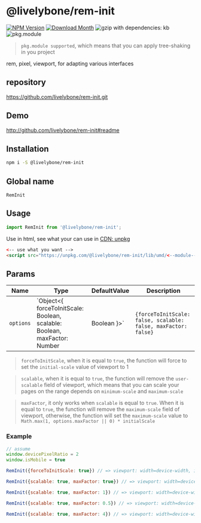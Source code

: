 # @livelybone/rem-init
[![NPM Version](http://img.shields.io/npm/v/@livelybone/rem-init.svg?style=flat-square)](https://www.npmjs.com/package/@livelybone/rem-init)
[![Download Month](http://img.shields.io/npm/dm/@livelybone/rem-init.svg?style=flat-square)](https://www.npmjs.com/package/@livelybone/rem-init)
![gzip with dependencies: kb](https://img.shields.io/badge/gzip--with--dependencies-kb-brightgreen.svg "gzip with dependencies: kb")
![pkg.module](https://img.shields.io/badge/pkg.module-supported-blue.svg "pkg.module")

> `pkg.module supported`, which means that you can apply tree-shaking in you project

rem, pixel, viewport, for adapting various interfaces

## repository
https://github.com/livelybone/rem-init.git

## Demo
http://github.com/livelybone/rem-init#readme

## Installation
```bash
npm i -S @livelybone/rem-init
```

## Global name
`RemInit`

## Usage
```js
import RemInit from '@livelybone/rem-init';
```

Use in html, see what your can use in [CDN: unpkg](https://unpkg.com/@livelybone/rem-init/lib/umd/)
```html
<-- use what you want -->
<script src="https://unpkg.com/@livelybone/rem-init/lib/umd/<--module-->.js"></script>
```

## Params
| Name              | Type                                                                                   | DefaultValue                                                        | Description  |
| ----------------- | -------------------------------------------------------------------------------------- | ------------------------------------------------------------------- | ------------ |
| `options`         | `Object<{ forceToInitScale: Boolean, scalable: Boolean, maxFactor: Number|Boolean }>`  | `{forceToInitScale: false, scalable: false, maxFactor: false}`      |  |

> `forceToInitScale`, when it is equal to `true`, the function will force to set the `initial-scale` value of viewport to 1

> `scalable`, when it is equal to `true`, the function will remove the `user-scalable` field of viewport, which means that you can scale your pages on the range depends on `minimum-scale` and `maximum-scale`

> `maxFactor`, it only works when `scalable` is equal to `true`. When it is equal to `true`, the function will remove the `maximum-scale` field of viewport, otherwise, the function will set the `maximum-scale` value to `Math.max(1, options.maxFactor || 0) * initialScale`

### Example
```js
// assume
window.devicePixelRatio = 2
window.isMobile = true

RemInit({forceToInitScale: true}) // => viewport: width=device-width, initial-scale=1, minimum-scale=1, maximum-scale=1, user-scalable=no

RemInit({scalable: true, maxFactor: true}) // => viewport: width=device-width, initial-scale=0.5, minimum-scale=0.5

RemInit({scalable: true, maxFactor: 1}) // => viewport: width=device-width, initial-scale=0.5, minimum-scale=0.5, maximum-scale=0.5

RemInit({scalable: true, maxFactor: 0.5}) // => viewport: width=device-width, initial-scale=0.5, minimum-scale=0.5, maximum-scale=0.5

RemInit({scalable: true, maxFactor: 4}) // => viewport: width=device-width, initial-scale=0.5, minimum-scale=0.5, maximum-scale=2
```